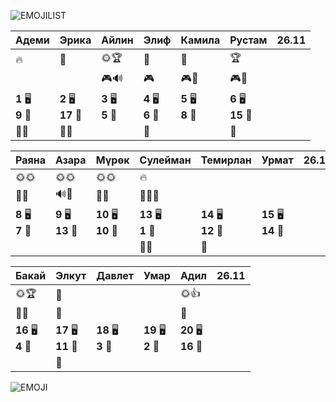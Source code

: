 ![EMOJILIST](EMOJILIST)

| Адеми                 | Эрика                  | Айлин                 | Элиф                  | Камила                | Рустам                 | 26.11 |
| --------------------- | ---------------------- | --------------------- | --------------------- | --------------------- | ---------------------- | ----- |
| 🔥                    | 🌈                     | 🌞🏆                  | 🏅️                   | 💎                    | 🏆                     |       |
|                       |                        | 🎮🔊                  | 🎮                    | 🎮👺                  | 🎮👺                   |       |
| **1** 🖥️<br>**9** 🏫 | **2** 🖥️<br>**17** 🏫 | **3** 🖥️<br>**5** 🏫 | **4** 🖥️<br>**6** 🏫 | **5** 🖥️<br>**8** 🏫 | **6** 🖥️<br>**15** 🏫 |       |
| 👻👻                  | 👻👻                   |                       | 👻                    |                       | 👻                     |       |

| Раяна                 | Азара                  | Мүрөк                   | Сулейман               | Темирлан                | Урмат                   | 26.11 |
| --------------------- | ---------------------- | ----------------------- | ---------------------- | ----------------------- | ----------------------- | ----- |
| 🌞🌞                  | 🌞🌞                   | 🌞🌞                    | 🔥                     |                         |                         |       |
| 👺🔔                  | 🔊🔔                   | 👺🔔                    | 🦇👺👺                 |                         |                         |       |
| **8** 🖥️<br>**7** 🏫 | **9** 🖥️<br>**13** 🏫 | **10** 🖥️<br>**10** 🏫 | **13** 🖥️<br>**1** 🏫 | **14** 🖥️<br>**12** 🏫 | **15** 🖥️<br>**14** 🏫 |       |
|                       |                        |                         | 👻👻                   | 👻                      |                         |       |

| Бакай                  | Элкут                   | Давлет                 | Умар                   | Адил                    | 26.11 |
| ---------------------- | ----------------------- | ---------------------- | ---------------------- | ----------------------- | ----- |
| 🌞🏆                   | 🏅️                     |                        |                        | 🌞👍                    |       |
| 🔔👺                   | 🔔                      |                        |                        | 🔔                      |       |
| **16** 🖥️<br>**4** 🏫 | **17** 🖥️<br>**11** 🏫 | **18** 🖥️<br>**3** 🏫 | **19** 🖥️<br>**2** 🏫 | **20** 🖥️<br>**16** 🏫 |       |
|                        | 👻                      |                        |                        |                         |       |

![EMOJI](EMOJI)
